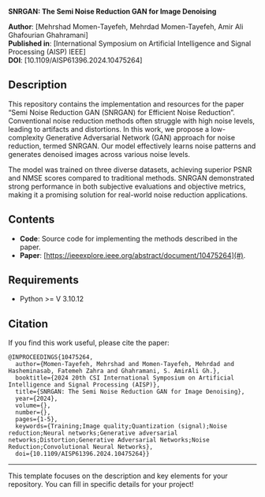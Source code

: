 **SNRGAN: The Semi Noise Reduction GAN for Image Denoising**

**Author**: [Mehrshad Momen-Tayefeh, Mehrdad Momen-Tayefeh, Amir Ali Ghafourian Ghahramani]   
**Published in**: [International Symposium on Artificial Intelligence and Signal Processing (AISP) IEEE]  
**DOI**: [10.1109/AISP61396.2024.10475264]

## Description
This repository contains the implementation and resources for the paper “Semi Noise Reduction GAN (SNRGAN) for Efficient Noise Reduction”. Conventional noise reduction methods often struggle with high noise levels, leading to artifacts and distortions. In this work, we propose a low-complexity Generative Adversarial Network (GAN) approach for noise reduction, termed SNRGAN. Our model effectively learns noise patterns and generates denoised images across various noise levels.

The model was trained on three diverse datasets, achieving superior PSNR and NMSE scores compared to traditional methods. SNRGAN demonstrated strong performance in both subjective evaluations and objective metrics, making it a promising solution for real-world noise reduction applications.

## Contents
- **Code**: Source code for implementing the methods described in the paper.
- **Paper**: [https://ieeexplore.ieee.org/abstract/document/10475264](#).

## Requirements
- Python >= V 3.10.12

## Citation
If you find this work useful, please cite the paper:

```
@INPROCEEDINGS{10475264,
  author={Momen-Tayefeh, Mehrshad and Momen-Tayefeh, Mehrdad and Hasheminasab, Fatemeh Zahra and Ghahramani, S. AmirAli Gh.},
  booktitle={2024 20th CSI International Symposium on Artificial Intelligence and Signal Processing (AISP)}, 
  title={SNRGAN: The Semi Noise Reduction GAN for Image Denoising}, 
  year={2024},
  volume={},
  number={},
  pages={1-5},
  keywords={Training;Image quality;Quantization (signal);Noise reduction;Neural networks;Generative adversarial networks;Distortion;Generative Adversarial Networks;Noise Reduction;Convolutional Neural Networks},
  doi={10.1109/AISP61396.2024.10475264}}

```

---

This template focuses on the description and key elements for your repository. You can fill in specific details for your project!
